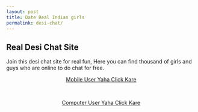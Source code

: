 ```yaml
---
layout: post
title: Date Real Indian girls
permalink: desi-chat/
---
```


<div class="jumbotron">
  <h2>Real Desi Chat Site</h2>
  <p> Join this desi chat site for real fun, Here you can find thousand of girls and guys who are online to do chat for free.</p>
  <center>
  <p><a class="btn btn-primary btn-lg" href="http://kuaptrk.com/mt/x2741394f4t233t224q2u234/" role="button">Mobile User Yaha Click Kare</a></p><br/>
  <p><a class="btn btn-primary btn-lg" href="http://cldadlt.com/?a=29307&c=73006&s1=" role="button">Computer User Yaha Click Kare</a></p>
</center>
</div>

